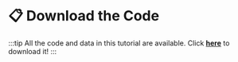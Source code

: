 # 📋 Download the Code

:::tip All the code and data in this tutorial are available. Click [**here**](http://tns.thss.tsinghua.edu.cn/wst/wst\_code.zip) to download it! :::
